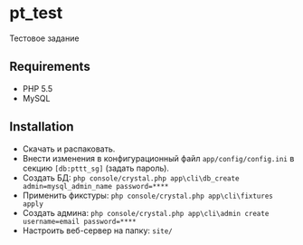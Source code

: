 pt_test
=======
Тестовое задание

Requirements
------------ 
- PHP 5.5
- MySQL

Installation
------------
- Скачать и распаковать.
- Внести изменения в конфигурационный файл `app/config/config.ini` в секцию `[db:pttt_sg]` (задать пароль).
- Создать БД:
  `php console/crystal.php app\cli\db_create admin=mysql_admin_name password=****`
- Применить фикстуры:
  `php console/crystal.php app\cli\fixtures apply`
- Создать админа:
  `php console/crystal.php app\cli\admin create username=email password=****`
- Настроить веб-сервер на папку: `site/`
